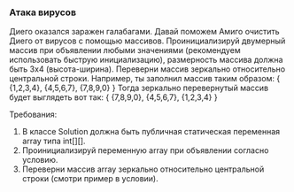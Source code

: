 
### Атака вирусов

Диего оказался заражен галабагами. Давай поможем Амиго очистить Диего от вирусов с помощью массивов.
Проинициализируй двумерный массив при объявлении любыми значениями (рекомендуем использовать быструю инициализацию),
размерность массива должна быть 3х4 (высота-ширина). Переверни массив зеркально относительно центральной строки.
Например, ты заполнил массив таким образом:
{
{1,2,3,4},
{4,5,6,7},
{7,8,9,0}
}
Тогда зеркально перевернутый массив будет выглядеть вот так:
{
{7,8,9,0},
{4,5,6,7},
{1,2,3,4}
}


Требования:
1.	В классе Solution должна быть публичная статическая переменная array типа int[][].
2.	Проинициализируй переменную array при объявлении согласно условию.
3.	Переверни массив array зеркально относительно центральной строки (смотри пример в условии).

